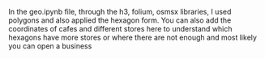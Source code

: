 In the geo.ipynb file, through the h3, folium, osmsx libraries, I used polygons and also applied the hexagon form. You can also add the coordinates of cafes and different stores here to understand which hexagons have more stores or where there are not enough and most likely you can open a business
